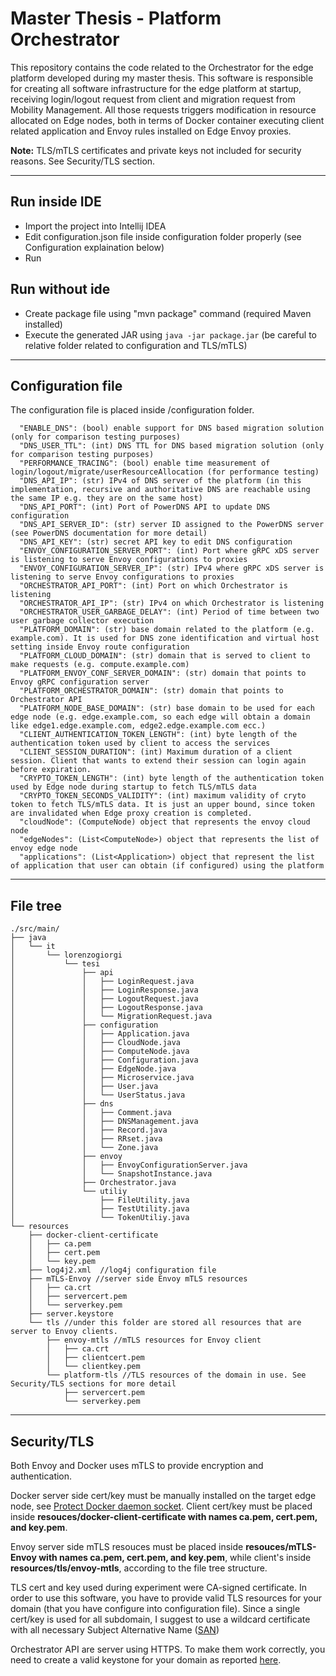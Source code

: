 # Master Thesis - Platform Orchestrator

This repository contains the code related to the Orchestrator for the edge platform developed during my master thesis.
This software is responsible for creating all software infrastructure for the edge platform at startup, receiving login/logout request from client and migration request from Mobility Management.
All those requests triggers modification in resource allocated on Edge nodes, both in terms of Docker container executing client related application and Envoy rules installed on Edge Envoy proxies.

**Note:** TLS/mTLS certificates and private keys not included for security reasons. See Security/TLS section.

---
## Run inside IDE
- Import the project into Intellij IDEA
- Edit configuration.json file inside configuration folder properly (see Configuration explaination below)
- Run

## Run without ide
- Create package file using "mvn package" command (required Maven installed)
- Execute the generated JAR using `java -jar package.jar` (be careful to relative folder related to configuration and TLS/mTLS)

--- 

## Configuration file

The configuration file is placed inside /configuration folder.
```
  "ENABLE_DNS": (bool) enable support for DNS based migration solution (only for comparison testing purposes)
  "DNS_USER_TTL": (int) DNS TTL for DNS based migration solution (only for comparison testing purposes)
  "PERFORMANCE_TRACING": (bool) enable time measurement of login/logout/migrate/userResourceAllocation (for performance testing)
  "DNS_API_IP": (str) IPv4 of DNS server of the platform (in this implementation, recursive and authoritative DNS are reachable using the same IP e.g. they are on the same host)
  "DNS_API_PORT": (int) Port of PowerDNS API to update DNS configuration
  "DNS_API_SERVER_ID": (str) server ID assigned to the PowerDNS server (see PowerDNS documentation for more detail)
  "DNS_API_KEY": (str) secret API key to edit DNS configuration
  "ENVOY_CONFIGURATION_SERVER_PORT": (int) Port where gRPC xDS server is listening to serve Envoy configurations to proxies
  "ENVOY_CONFIGURATION_SERVER_IP": (str) IPv4 where gRPC xDS server is listening to serve Envoy configurations to proxies
  "ORCHESTRATOR_API_PORT": (int) Port on which Orchestrator is listening
  "ORCHESTRATOR_API_IP": (str) IPv4 on which Orchestrator is listening
  "ORCHESTRATOR_USER_GARBAGE_DELAY": (int) Period of time between two user garbage collector execution
  "PLATFORM_DOMAIN": (str) base domain related to the platform (e.g. example.com). It is used for DNS zone identification and virtual host setting inside Envoy route configuration
  "PLATFORM_CLOUD_DOMAIN": (str) domain that is served to client to make requests (e.g. compute.example.com)
  "PLATFORM_ENVOY_CONF_SERVER_DOMAIN": (str) domain that points to Envoy gRPC configuration server
  "PLATFORM_ORCHESTRATOR_DOMAIN": (str) domain that points to Orchestrator API
  "PLATFORM_NODE_BASE_DOMAIN": (str) base domain to be used for each edge node (e.g. edge.example.com, so each edge will obtain a domain like edge1.edge.example.com, edge2.edge.example.com ecc.)
  "CLIENT_AUTHENTICATION_TOKEN_LENGTH": (int) byte length of the authentication token used by client to access the services
  "CLIENT_SESSION_DURATION": (int) Maximum duration of a client session. Client that wants to extend their session can login again before expiration.
  "CRYPTO_TOKEN_LENGTH": (int) byte length of the authentication token used by Edge node during startup to fetch TLS/mTLS data
  "CRYPTO_TOKEN_SECONDS_VALIDITY": (int) maximum validity of cryto token to fetch TLS/mTLS data. It is just an upper bound, since token are invalidated when Edge proxy creation is completed.
  "cloudNode": (ComputeNode) object that represents the envoy cloud node 
  "edgeNodes": (List<ComputeNode>) object that represents the list of envoy edge node 
  "applications": (List<Application>) object that represent the list of application that user can obtain (if configured) using the platform
```
---

## File tree
```
./src/main/
├── java
│   └── it
│       └── lorenzogiorgi
│           └── tesi
│               ├── api
│               │   ├── LoginRequest.java
│               │   ├── LoginResponse.java
│               │   ├── LogoutRequest.java
│               │   ├── LogoutResponse.java
│               │   └── MigrationRequest.java
│               ├── configuration
│               │   ├── Application.java
│               │   ├── CloudNode.java
│               │   ├── ComputeNode.java
│               │   ├── Configuration.java
│               │   ├── EdgeNode.java
│               │   ├── Microservice.java
│               │   ├── User.java
│               │   └── UserStatus.java
│               ├── dns
│               │   ├── Comment.java
│               │   ├── DNSManagement.java
│               │   ├── Record.java
│               │   ├── RRset.java
│               │   └── Zone.java
│               ├── envoy
│               │   ├── EnvoyConfigurationServer.java
│               │   └── SnapshotInstance.java
│               ├── Orchestrator.java
│               └── utiliy
│                   ├── FileUtility.java
│                   ├── TestUtility.java
│                   └── TokenUtiliy.java
└── resources
    ├── docker-client-certificate
    │   ├── ca.pem
    │   ├── cert.pem
    │   └── key.pem
    ├── log4j2.xml  //log4j configuration file
    ├── mTLS-Envoy //server side Envoy mTLS resources
    │   ├── ca.crt
    │   ├── servercert.pem
    │   └── serverkey.pem
    ├── server.keystore
    └── tls //under this folder are stored all resources that are server to Envoy clients.  
        ├── envoy-mtls //mTLS resources for Envoy client
        │   ├── ca.crt
        │   ├── clientcert.pem
        │   └── clientkey.pem
        └── platform-tls //TLS resources of the domain in use. See Security/TLS sections for more detail
            ├── servercert.pem
            └── serverkey.pem

```

---

## Security/TLS
Both Envoy and Docker uses mTLS to provide encryption and authentication.

Docker server side cert/key must be manually installed on the target edge node, see [Protect Docker daemon socket](https://docs.docker.com/engine/security/protect-access/#use-tls-https-to-protect-the-docker-daemon-socket).
Client cert/key must be placed inside **resouces/docker-client-certificate with names ca.pem, cert.pem, and key.pem**.

Envoy server side mTLS resouces must be placed inside **resouces/mTLS-Envoy with names ca.pem, cert.pem, and key.pem**, 
while client's inside **resources/tls/envoy-mtls**, according to the file tree structure. 

TLS cert and key used during experiment were CA-signed certificate. In order to use this software, you have to provide 
valid TLS resources for your domain (that you have configure into configuration file). Since a single cert/key is used for
all subdomain, I suggest to use a wildcard certificate with all necessary Subject Alternative Name ([SAN](https://en.wikipedia.org/wiki/Subject_Alternative_Name))

Orchestrator API are server using HTTPS. To make them work correctly, you need to create a valid keystone for your domain
as reported [here](https://stackoverflow.com/questions/906402/how-to-import-an-existing-x-509-certificate-and-private-key-in-java-keystore-to).
